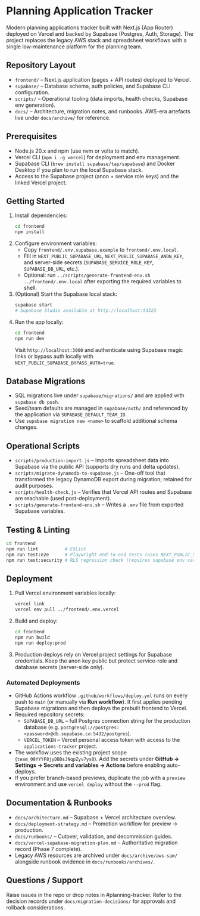 # Planning Application Tracker

Modern planning applications tracker built with Next.js (App Router) deployed on Vercel and backed by Supabase (Postgres, Auth, Storage). The project replaces the legacy AWS stack and spreadsheet workflows with a single low-maintenance platform for the planning team.

## Repository Layout
- `frontend/` – Next.js application (pages + API routes) deployed to Vercel.
- `supabase/` – Database schema, auth policies, and Supabase CLI configuration.
- `scripts/` – Operational tooling (data imports, health checks, Supabase env generation).
- `docs/` – Architecture, migration notes, and runbooks. AWS-era artefacts live under `docs/archive/` for reference.

## Prerequisites
- Node.js 20.x and npm (use nvm or volta to match).
- Vercel CLI (`npm i -g vercel`) for deployment and env management.
- Supabase CLI (`brew install supabase/tap/supabase`) and Docker Desktop if you plan to run the local Supabase stack.
- Access to the Supabase project (anon + service role keys) and the linked Vercel project.

## Getting Started
1. Install dependencies:
   ```bash
   cd frontend
   npm install
   ```
2. Configure environment variables:
   - Copy `frontend/.env.supabase.example` to `frontend/.env.local`.
   - Fill in `NEXT_PUBLIC_SUPABASE_URL`, `NEXT_PUBLIC_SUPABASE_ANON_KEY`, and server-side secrets (`SUPABASE_SERVICE_ROLE_KEY`, `SUPABASE_DB_URL`, etc.).
   - Optional: run `../scripts/generate-frontend-env.sh ../frontend/.env.local` after exporting the required variables to shell.
3. (Optional) Start the Supabase local stack:
   ```bash
   supabase start
   # Supabase Studio available at http://localhost:54323
   ```
4. Run the app locally:
   ```bash
   cd frontend
   npm run dev
   ```
   Visit `http://localhost:3000` and authenticate using Supabase magic links or bypass auth locally with `NEXT_PUBLIC_SUPABASE_BYPASS_AUTH=true`.

## Database Migrations
- SQL migrations live under `supabase/migrations/` and are applied with `supabase db push`.
- Seed/team defaults are managed in `supabase/auth/` and referenced by the application via `SUPABASE_DEFAULT_TEAM_ID`.
- Use `supabase migration new <name>` to scaffold additional schema changes.

## Operational Scripts
- `scripts/production-import.js` – Imports spreadsheet data into Supabase via the public API (supports dry runs and delta updates).
- `scripts/migrate-dynamodb-to-supabase.js` – One-off tool that transformed the legacy DynamoDB export during migration; retained for audit purposes.
- `scripts/health-check.js` – Verifies that Vercel API routes and Supabase are reachable (used post-deployment).
- `scripts/generate-frontend-env.sh` – Writes a `.env` file from exported Supabase variables.

## Testing & Linting
```bash
cd frontend
npm run lint          # ESLint
npm run test:e2e      # Playwright end-to-end tests (uses NEXT_PUBLIC_SUPABASE_URL)
npm run test:security # RLS regression check (requires supabase env vars)
```

## Deployment
1. Pull Vercel environment variables locally:
   ```bash
   vercel link
   vercel env pull ../frontend/.env.vercel
   ```
2. Build and deploy:
   ```bash
   cd frontend
   npm run build
   npm run deploy:prod
   ```
3. Production deploys rely on Vercel project settings for Supabase credentials. Keep the anon key public but protect service-role and database secrets (server-side only).

### Automated Deployments
- GitHub Actions workflow `.github/workflows/deploy.yml` runs on every push to `main` (or manually via **Run workflow**). It first applies pending Supabase migrations and then deploys the prebuilt frontend to Vercel.
- Required repository secrets:
  - `SUPABASE_DB_URL` – full Postgres connection string for the production database (e.g. `postgresql://postgres:<password>@db.supabase.co:5432/postgres`).
  - `VERCEL_TOKEN` – Vercel personal access token with access to the `applications-tracker` project.
- The workflow uses the existing project scope (`team_08YYYF8jyDBDsJNqpZyv7ys0`). Add the secrets under **GitHub → Settings → Secrets and variables → Actions** before enabling auto-deploys.
- If you prefer branch-based previews, duplicate the job with a `preview` environment and use `vercel deploy` without the `--prod` flag.

## Documentation & Runbooks
- `docs/architecture.md` – Supabase + Vercel architecture overview.
- `docs/deployment-strategy.md` – Promotion workflow for preview → production.
- `docs/runbooks/` – Cutover, validation, and decommission guides.
- `docs/vercel-supabase-migration-plan.md` – Authoritative migration record (Phase 7 complete).
- Legacy AWS resources are archived under `docs/archive/aws-sam/` alongside runbook evidence in `docs/runbooks/archives/`.

## Questions / Support
Raise issues in the repo or drop notes in #planning-tracker. Refer to the decision records under `docs/migration-decisions/` for approvals and rollback considerations.
